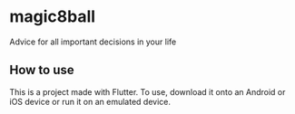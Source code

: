 # magic8ball

Advice for all important decisions in your life

## How to use

This is a project made with Flutter. To use, download it onto an Android or iOS device or run it on an emulated device.